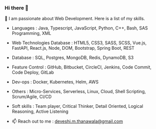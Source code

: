 ### Hi there 👋


<!-- **deveshithanawala/deveshithanawala** is a ✨ _special_ ✨ repository because its `README.md` (this file) appears on your GitHub profile.

Here are some ideas to get you started: -->
  🔭 I am passionate about Web Development. Here is a list of my skills.
- Languages                 : Java, Typescript, JavaScript, Python, C++, Bash, SAS Programming, XML
- Web Technologies Database : HTML5, CSS3, SASS, SCSS, Vue.js, FastAPI, React.js, Node, DOM, Bootstrap, Spring Boot, REST
- Database                  : SQL, Postgres, MongoDB, Redis, DynamoDB, S3
- Feature Control           : GitHub, Bitbucket, CircleCI, Jenkins, Code Commit, Code Deploy, GitLab
- Dev-ops                   : Docker, Kubernetes, Helm, AWS
- Others                    : Micro-Services, Serverless, Linux, Cloud, Shell Scripting, Scrum/Agile, CI/CD
- Soft skills               : Team player, Critical Thinker, Detail Oriented, Logical Reasoning, Active Listening
  
- 📫 Reach out to me : deveshi.m.thanawala@gmail.com
